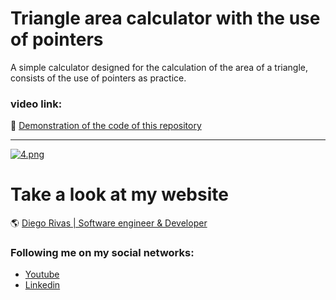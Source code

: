 # Triangle area calculator with the use of pointers
A simple calculator designed for the calculation of the area of a triangle, consists of the use of pointers as practice.



### video link: 

:floppy_disk: [Demonstration of the code of this repository](https://www.youtube.com/watch?v=TfEm7EeMfUo)
                
----

[![4.png](https://i.postimg.cc/SQtH7pbc/4.png)](https://postimg.cc/14wWs2tz)

# Take a look at my website
 :earth_americas: [Diego Rivas | Software engineer & Developer](https://diegorivasdev.github.io)


### Following me on my social networks: 

- [Youtube](https://www.youtube.com/channel/UCCa6-Hn7aaMg6Oy1q8r6-Fg)
- [Linkedin](https://www.linkedin.com/in/diego-rivas-96215129a/)
